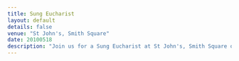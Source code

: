 ```yaml
---
title: Sung Eucharist
layout: default
details: false
venue: "St John's, Smith Square"
date: 20100518
description: "Join us for a Sung Eucharist at St John's, Smith Square on May 18, 2010. Experience beautiful choral music in a historic London venue."
---
```

